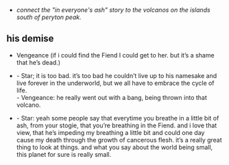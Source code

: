 - *connect the "in everyone's ash" story to the volcanos on the islands south of peryton peak.*

<!-- -->

<!-- -->

<!-- -->

## his demise

- Vengeance (if i could find the Fiend I could get to her. but it’s a shame that he’s dead.)

- <div>- Star; it is too bad. it’s too bad he couldn’t live up to his namesake and live forever in the underworld, but we all have to embrace the cycle of life.</div>

    <div>- Vengeance: he really went out with a bang, being thrown into that volcano.&nbsp;</div>

- \- Star: yeah some people say that everytime you breathe in a little bit of ash, from your stogie, that you’re breathing in the Fiend. and i love that view, that he’s impeding my breathing a little bit and could one day cause my death through the growth of cancerous flesh. it’s a really great thing to look at things. and what you say about the world being small, this planet for sure is really small.


<!-- -->

<!-- -->

<!-- -->

